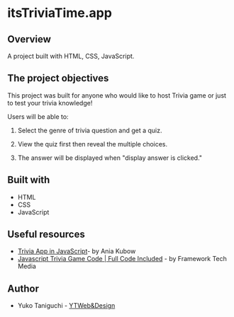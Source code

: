 # itsTriviaTime.app

## Overview

A project built with HTML, CSS, JavaScript.

## The project objectives

This project was built for anyone who would like to host Trivia game or just to test your trivia knowledge!


Users will be able to:

1) Select the genre of trivia question and get a quiz.

2) View the quiz first then reveal the multiple choices.

3) The answer will be displayed when "display answer is clicked."


## Built with
- HTML
- CSS
- JavaScript


## Useful resources

- [Trivia App in JavaScript](https://www.youtube.com/watch?v=zgHim4ZDpZY)- by Ania Kubow
- [Javascript Trivia Game Code | Full Code Included](https://www.youtube.com/watch?v=ych1L9J-bDY) - by Framework Tech Media



## Author
- Yuko Taniguchi - [YTWeb&Design](https://ytwebxdesign.com/)


